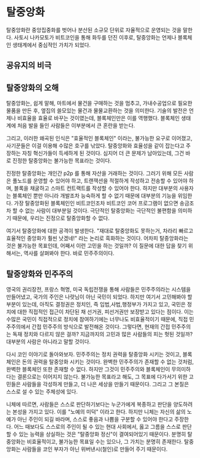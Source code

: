 # 탈중앙화
탈중앙화란 중앙집중화를 벗어나 분산된 소규모 단위로 자율적으로 운영되는 것을 말한다. 사토시 나카모토가 비트코인을 통해 화두를 던진 이후로, 탈중앙화는 언제나 블록체인 생태계에서 중심적인 가치가 되었다.


## 공유지의 비극


## 탈중앙화의 오해
탈중앙화는, 쉽게 말해, 마트에서 물건을 구매하는 것을 멈추고, 가내수공업으로 필요한 물품을 만든 후, 옆집의 쓸모있는 물건과 물물교환하는 것을 의미한다. 기술의 발전은 언제나 비효율을 효율로 바꾸는 것이였는데, 블록체인만은 이를 역행했다. 블록체인 생태계에 처음 발을 들인 사람들은 이부분에서 큰 혼란을 받는다.

그리고, 이러한 왜곡된 인식은 "효율적인 블록체인" 이라는, 불가능한 요구로 이어졌고, 사기꾼들은 이걸 이용해 수많은 호구를 낚았다. 탈중앙화와 효율성을 같이 잡는다고 주장하는 자칭 혁신가들이 득세하게 된 것이다. 심지어 더 큰 문제가 남아있는데, 그건 바로 진정한 탈중앙화는 불가능한 목표라는 것이다.

진정한 탈중앙화는 개인간 p2p 를 통해 자산을 거래하는 것이다. 그러기 위해 모든 사람은 풀노드를 운영할 수 있어야 하고, 트랜잭션을 적절하게 작성하고 전송할 수 있어야 하며, 블록을 채굴하고 스마트 컨트랙트를 작성할 수 있어야 한다. 하지만 대부분의 사용자는 블록체인 뿐만 아니라 개발조차 능숙하게 할 수 없기 때문에 대부분의 기능을 위임한다. 가장 탈중앙화된 블록체인인 비트코인조차 비트코인 코어 프로그램이 없으면 송금조차 할 수 없는 사람이 대부분일 것이다. 극단적인 탈중앙화는 극단적인 불편함을 의미하기 때문에, 우리는 진정으로 탈중앙화할 수 없다. 

여기서 탈중앙화에 대한 공격이 발생한다. "재대로 탈중앙화도 못하는거, 차라리 빠르고 효율적인 중앙화가 훨씬 낫겠네!" 라는 논리로 흑화하는 것이다. 어차피 탈중앙화라는 것은 불가능한 목표인데, 어째서 이런 고민을 하는 것일까? 이 질문에 대한 답을 찾기 위해서는, 역사를 살펴봐야 한다. 바로 민주주의이다.

## 탈중앙화와 민주주의
영국의 권리장전, 프랑스 혁명, 미국 독립전쟁을 통해 사람들은 민주주의라는 시스템을 만들어냈고, 국가의 주인은 나랏님이 아닌 국민이 되었다. 하지만 여기서 고민해봐야 할 부분이 있는데, 아직도 결정권은 정치인, 즉 입법,사법,행정부가 가지고 있고, 국민은 정치에 대한 직접적인 접근이 차단된 채 선거권, 피선거권만 보장받고 있다는 점이다. 이는 수많은 국민이 직접적으로 정치에 참여하기에는 너무나도 비효율적이기 때문에, 직접 민주주의에서 간접 민주주의 방식으로 발전해온 것이다. 그렇다면, 현재의 간접 민주주의는 독재 정치와 다르지 않은 걸까? 지금까지의 고민과 많은 사람들의 피는 헛된 것일까? 대부분의 사람은 아니라고 말할 것이다.

다시 코인 이야기로 돌아와보자. 민주주의는 정치 권력을 탈중앙화 시키는 것이고, 블록체인은 돈의 권력을 탈중앙화 시키는 것이다. 완벽한 민주주의가 존재할 수 없는 것처럼, 완벽한 블록체인 또한 존재할 수 없다. 하지만 그것이 민주주의와 블록체인이 무의미하다는 결론으로는 이어지지 않는다. 불가능한 목표라고 해도, 그 목표에 다가서기 위한 고민들은 사람들을 각성하게 만들고, 더 나은 세상을 만들기 때문이다. 그리고 그 본질은 스스로 설 수 있는 주체성에 있다.

니체에 따르면, 사람들은 스스로 판단하기보다는 누군가에게 복종하고 판단을 양도하려는 본성을 가지고 있다. 이를 "노예의 미덕" 이라고 한다. 하지만 니체는 자신의 삶의 노예가 아닌 주인이 되길 바라며, 스스로 좋음과 나쁨을 구분할 수 있어야 한다고 주장한다. 어느 때보다도 스스로의 주인이 될 수 있는 현대 사회에서, 옳고 그름을 스스로 판단할 수 있는 능력을 상실하는 것은 "탈중앙화 정신"이 결여되어있기 때문이다. 분명히 탈중앙화는 비효율적이고, 불가능한 목표일 수는 있으나, 그 가치는 분명히 존재한다. 탈중앙화는 사람들을 코인 부자가 아닌 위버낸시(철인)로 만들어 주기 때문이다.